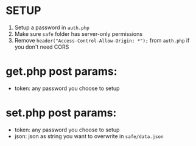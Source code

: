 # SETUP
1. Setup a password in `auth.php`
2. Make sure `safe` folder has server-only permissions
3. Remove `header("Access-Control-Allow-Origin: *");` from `auth.php` if you don't need CORS

# get.php post params:
- token: any password you choose to setup

# set.php post params:
- token: any password you choose to setup
- json: json as string you want to overwrite in `safe/data.json`
